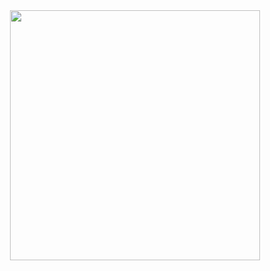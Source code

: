 <div align="center">
<img src="https://media.tenor.com/pSuK_En8qoIAAAAC/jerry-thanks.gif" alt="" width="400"/>
</div>
